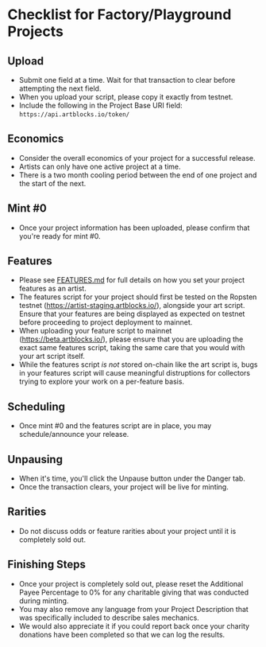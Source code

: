 # Checklist for Factory/Playground Projects

## Upload
- Submit one field at a time. Wait for that transaction to clear before attempting the next field.
- When you upload your script, please copy it exactly from testnet.
- Include the following in the Project Base URI field: `https://api.artblocks.io/token/`

## Economics
- Consider the overall economics of your project for a successful release.
- Artists can only have one active project at a time.
- There is a two month cooling period between the end of one project and the start of the next.

## Mint #0
- Once your project information has been uploaded, please confirm that you're ready for mint #0.

## Features
- Please see [FEATURES.md](https://github.com/ArtBlocks/artblocks-docs/blob/main/FEATURES.md) for full details on how you set your project features as an artist.
- The features script for your project should first be tested on the Ropsten testnet (https://artist-staging.artblocks.io/), alongside your art script. Ensure that your features are being displayed as expected on testnet before proceeding to project deployment to mainnet.
- When uploading your feature script to mainnet (https://beta.artblocks.io/), please ensure that you are uploading the exact same features script, taking the same care that you would with your art script itself. 
- While the features script _is not_ stored on-chain like the art script is, bugs in your features script will cause meaningful distruptions for collectors trying to explore your work on a per-feature basis.

## Scheduling
- Once mint #0 and the features script are in place, you may schedule/announce your release.

## Unpausing
- When it's time, you'll click the Unpause button under the Danger tab.
- Once the transaction clears, your project will be live for minting.

## Rarities
- Do not discuss odds or feature rarities about your project until it is completely sold out.

## Finishing Steps
- Once your project is completely sold out, please reset the Additional Payee Percentage to 0% for any charitable giving that was conducted during minting.
- You may also remove any language from your Project Description that was specifically included to describe sales mechanics.
- We would also appreciate it if you could report back once your charity donations have been completed so that we can log the results.
